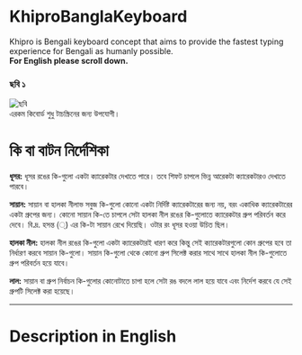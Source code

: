 # KhiproBanglaKeyboard
Khipro is Bengali keyboard concept that aims to provide the fastest typing experience for Bengali as humanly possible.</br>
<b>For English please scroll down.</b></br>
### ছবি ১ </br>
![ছবি](https://github.com/rank-coder/KhiproBanglaKeyboard/assets/54497225/3d29037e-b29a-476d-827b-579048c72880)
</br>
এরকম কিবোর্ড শুধু টাচস্ক্রিনের জন্য উপযোগী।
# কি বা বাটন নির্দেশিকা
<p>
<b>ধূসর:</b> ধূসর রঙের কি-গুলো একটা ক্যারেকটার দেখাতে পারে। তবে শিফট চাপলে ভিন্ন আরেকটা ক্যারেকটারও দেখাতে পারবে।
</p>
<p>
 <b>সায়ান:</b> সায়ান বা হালকা নীলাভ সবুজ কি-গুলো কোনো একটা নির্দিষ্ট ক্যারেকটারের জন্য নয়, বরং একাধিক ক্যারেকটারের একটা গ্রুপের জন্য। কোনো সায়ান কি-তে চাপলে সেটা হালকা নীল রঙের কি-গুলোতে ক্যারেকটার গ্রুপ পরিবর্তন করে দেবে। বি.দ্র. হসন্ত (্) এর কি-টা সায়ান রেখে দিয়েছি। ওটার রং ধূসর হওয়া উচিত ছিল।
</p>
<p>
 <b>হালকা নীল:</b> হালকা নীল রঙের কি-গুলো একটা ক্যারেকটারই ধারণ করে কিন্তু সেই ক্যারেকটারগুলো কোন গ্রুপের হবে তা নির্ধারণ করবে সায়ান কি-গুলো। সায়ান কি-গুলো থেকে কোনো গ্রুপ সিলেক্ট করার সাথে সাথে হালকা নীল কি-গুলোতে গ্রুপ পরিবর্তন হয়ে যাবে।
</p>
<p>
  <b>লাল:</b> সায়ান বা গ্রুপ নির্বাচন কি-গুলোর কোনোটাতে চাপা হলে সেটা রঙ বদলে লাল হয়ে যাবে এবং নির্দেশ করবে যে সেই গ্রুপটি সিলেক্ট করা হয়েছে।
</p> <hr/>
<h1> Description in English </h1>
